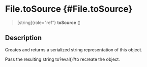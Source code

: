 File.toSource {#File.toSource}
=============

> [string]{role="ref"} **toSource** ()

Description
-----------

Creates and returns a serialized string representation of this object.

Pass the resulting string to?eval()?to recreate the object.

